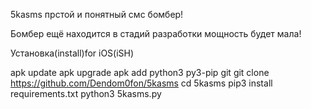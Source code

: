 5kasms прстой и понятный смс бомбер!

Бомбер ещё находится в стадий разработки мощность будет мала!


Установка(install)for iOS(iSH)

apk update
apk upgrade
apk add python3
py3-pip
git
git clone https://github.com/Dendom0fon/5kasms
cd 5kasms
pip3 install requirements.txt
python3 5kasms.py


